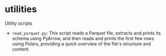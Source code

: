 # utilities
Utility scripts

- `read_parquet.py`: This script reads a Parquet file, extracts and prints its schema using PyArrow, and then reads and prints the first few rows using Polars, providing a quick overview of the file's structure and content.